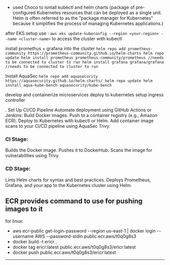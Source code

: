 * used Choco to isntall kubectl and helm charts (package of pre-configured Kubernetes resources that can be deployed as a single unit. Helm is often referred to as the "package manager for Kubernetes" because it simplifies the process of managing Kubernetes applications.)

after EKS setup use : `aws eks update-kubeconfig --region <your-region> --name <cluster-name>`
to access the cluster with kubectl 

install promethus + grafana into the cluster
`helm repo add prometheus-community https://prometheus-community.github.io/helm-charts
helm repo update
helm install prometheus prometheus-community/prometheus //needs to be connected to cluster to run
helm install grafana grafana/grafana //needs to be connected to cluster to run
`

Install AquaSec
`helm repo add aquasecurity https://aquasecurity.github.io/helm-charts/
helm repo update
helm install aqua-kube-bench aquasecurity/kube-bench
`

develop and containerize microservices
deploy to kubernetes
setup ingress controller


. Set Up CI/CD Pipeline
Automate deployment using GitHub Actions or Jenkins:
Build Docker images.
Push to a container registry (e.g., Amazon ECR).
Deploy to Kubernetes with kubectl or Helm.
Add container image scans to your CI/CD pipeline using AquaSec Trivy.
### CI Stage:
Builds the Docker image.
Pushes it to DockerHub.
Scans the image for vulnerabilities using Trivy.
### CD Stage:
Lints Helm charts for syntax and best practices.
Deploys Prometheus, Grafana, and your app to the Kubernetes cluster using Helm.

## ECR provides command to use for pushing images to it
for linux: 
* aws ecr-public get-login-password --region us-east-1 | docker login --username AWS --password-stdin public.ecr.aws/t0q0g8s3
* docker build -t ericr .
* docker tag ericr:latest public.ecr.aws/t0q0g8s3/ericr:latest
* docker push public.ecr.aws/t0q0g8s3/ericr:latest
---



